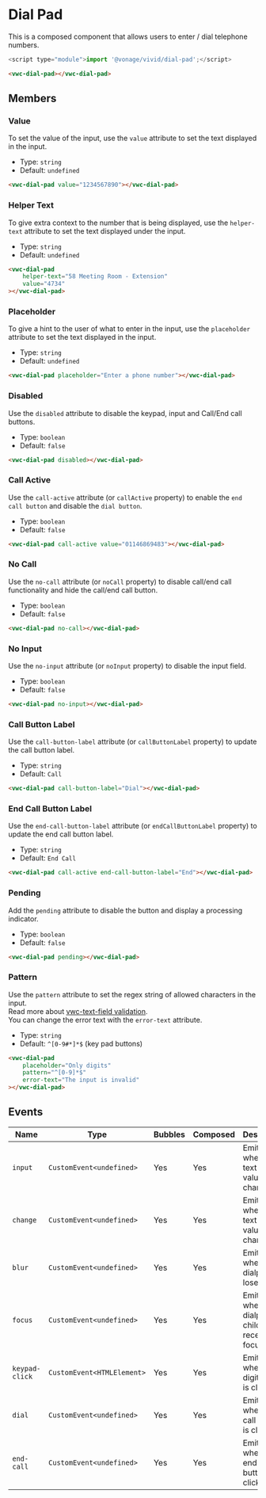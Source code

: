 # Dial Pad

This is a composed component that allows users to enter / dial telephone numbers.

```js
<script type="module">import '@vonage/vivid/dial-pad';</script>
```

```html preview
<vwc-dial-pad></vwc-dial-pad>
```

## Members

### Value

To set the value of the input, use the `value` attribute to set the text displayed in the input.

- Type: `string`
- Default: `undefined`

```html preview
<vwc-dial-pad value="1234567890"></vwc-dial-pad>
```

### Helper Text

To give extra context to the number that is being displayed, use the `helper-text` attribute to set the text displayed under the input.

- Type: `string`
- Default: `undefined`

```html preview
<vwc-dial-pad
	helper-text="58 Meeting Room - Extension"
	value="4734"
></vwc-dial-pad>
```

### Placeholder

To give a hint to the user of what to enter in the input, use the `placeholder` attribute to set the text displayed in the input.

- Type: `string`
- Default: `undefined`

```html preview
<vwc-dial-pad placeholder="Enter a phone number"></vwc-dial-pad>
```

### Disabled

Use the `disabled` attribute to disable the keypad, input and Call/End call buttons.

- Type: `boolean`
- Default: `false`

```html preview
<vwc-dial-pad disabled></vwc-dial-pad>
```

### Call Active

Use the `call-active` attribute (or `callActive` property) to enable the `end call button` and disable the `dial button`.

- Type: `boolean`
- Default: `false`

```html preview
<vwc-dial-pad call-active value="01146869483"></vwc-dial-pad>
```

### No Call

Use the `no-call` attribute (or `noCall` property) to disable call/end call functionality and hide the call/end call button.

- Type: `boolean`
- Default: `false`

```html preview
<vwc-dial-pad no-call></vwc-dial-pad>
```

### No Input

Use the `no-input` attribute (or `noInput` property) to disable the input field.

- Type: `boolean`
- Default: `false`

```html preview
<vwc-dial-pad no-input></vwc-dial-pad>
```

### Call Button Label

Use the `call-button-label` attribute (or `callButtonLabel` property) to update the call button label.

- Type: `string`
- Default: `Call`

```html preview
<vwc-dial-pad call-button-label="Dial"></vwc-dial-pad>
```

### End Call Button Label

Use the `end-call-button-label` attribute (or `endCallButtonLabel` property) to update the end call button label.

- Type: `string`
- Default: `End Call`

```html preview
<vwc-dial-pad call-active end-call-button-label="End"></vwc-dial-pad>
```

### Pending

Add the `pending` attribute to disable the button and display a processing indicator.

- Type: `boolean`
- Default: `false`

```html preview
<vwc-dial-pad pending></vwc-dial-pad>
```

### Pattern

Use the `pattern` attribute to set the regex string of allowed characters in the input.  
Read more about [vwc-text-field validation](/components/text-field/#validation).  
You can change the error text with the `error-text` attribute.

- Type: `string`
- Default: `^[0-9#*]*$` (key pad buttons)

```html preview
<vwc-dial-pad
	placeholder="Only digits"
	pattern="^[0-9]*$"
	error-text="The input is invalid"
></vwc-dial-pad>
```

## Events

<div class="table-wrapper">

| Name           | Type                        | Bubbles | Composed | Description                                 |
| -------------- | --------------------------- | ------- | -------- | ------------------------------------------- |
| `input`        | `CustomEvent<undefined>`    | Yes     | Yes      | Emitted when the text field value changes   |
| `change`       | `CustomEvent<undefined>`    | Yes     | Yes      | Emitted when the text field value changes   |
| `blur`         | `CustomEvent<undefined>`    | Yes     | Yes      | Emitted when the dialpad loses focus     |
| `focus`        | `CustomEvent<undefined>`    | Yes     | Yes      | Emitted when the dialpad children receive focus  |
| `keypad-click` | `CustomEvent<HTMLElement> ` | Yes     | Yes      | Emitted when a digit button is clicked      |
| `dial`         | `CustomEvent<undefined> `   | Yes     | Yes      | Emitted when the call button is clicked     |
| `end-call`     | `CustomEvent<undefined> `   | Yes     | Yes      | Emitted when the end call button is clicked |

</div>
